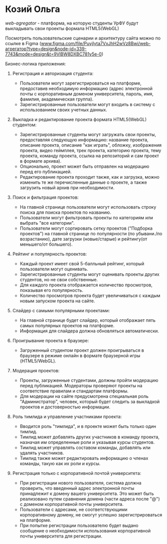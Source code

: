 # Козий Ольга
_web-agregator_ - платформа, на которую студенты УрФУ будут выкладывать свои проекты формала HTML5(WebGL)

Посмотреть пользовательские сценарии и архитектуру сайта можно по ссылке в Figma 
(www.figma.com/file/Puyjlyta7VxJhH2wVz8Bwi/web-агрегатор?type=design&node-id=339-7743&mode=design&t=9VlBW8DXBC781y5e-0)

Бизнес-логика приложения:
1. Регистрация и авторизация студента:
    - Пользователи могут зарегистрироваться на платформе, предоставив необходимую информацию (адрес электронной почты с корпоративным доменом университета, пароль, имя, фамилия, академическая группа).
    - Зарегистрированные пользователи могут входить в систему с использованием своих учетных данных.

2. Выкладка и редактирование проекта формата HTML5(WebGL) студентом:
    - Зарегистрированные студенты могут загружать свои проекты, предоставляя следующую информацию: название проекта, описание проекта, описание "как играть", обложку, изображения проекта, видео геймплея, трек проекта, категорию проекта, тему проекта, команду проекта, ссылка на репозиторий и сам проект в формате архива).
    - Опционально, проект может быть отправлен на модерацию перед его публикацией.
    - Редактирование проекта проходит также, как и загрузка, можно изменить те же перечисленные данные о проекте, а также загрузить новый архив при необходимости.

3. Поиск и фильтрация проектов:
    - На главной странице пользователи могут использовать строку поиска для поиска проектов по названию.
    - Пользователи могут фильтровать проекты по категориям или выбрать "все категории".
    - Пользователи могут сортировать сетку проектов ("Подборка проектов") на главной странице по популярности (по убывани./по возрастанию), дате загрузки (новые/старые) и рейтингу(от меньшего/от большего).

4. Рейтинг и популярность проектов:
    - Каждый проект имеет свой 5-балльный рейтинг, который пользователи могут оценивать.
    - Зарегистрированные студенты могут оценивать проекты других студентов, но не свои собственные.
    - Для каждого проекта отображается количество просмотров, показывая его популярность.
    - Количество просмотров проекта будет увеличиваться с каждым новым запуском проекта на сайте.

5. Слайдер с самыми популярными проектами:
    - На главной странице будет слайдер, который отображает пять самых популярных проектов на платформе.
    - Информация для слайдера должна обновляться автоматически.

6. Проигрывание проекта в браузере:
    - Загруженный студентом проект должен проигрываться в браузере в режиме онлайн в формате браузерной игры (HTML5/WebGL).

7. Модерация проектов:
    - Проекты, загруженные студентами, должны пройти модерацию перед публикацией. Модераторы проверяют проекты на соответствие правилам и стандартам платформы.
    - Для модерации на сайте предусмотрена специальная роль "Администратор", человек, который будет следить за выкладкой проектов и достоверностью информации.

8. Роль тимлида и управление участниками проекта:
    - Вводится роль "тимлида", и в проекте может быть только один тимлид.
    - Тимлид может добавлять других участников в команду проекта, назначая им определенные роли и указывая курсы студентов.
    - Тимлид может управлять составом команды, добавлять или удалять участников.
    - Тимлид также может редактировать информацию о членах команды, такую как их роли и курсы.

9. Регистрация только с корпоративной почтой университета:
    - При регистрации нового пользователя, система должна проверить, что введенный адрес электронной почты принадлежит к домену вашего университета. Это может быть реализовано путем сравнения домена (части адреса после "@") с доменом корпоративной почты университета.
    - Пользователи с адресами, не соответствующими корпоративному домену, не смогут успешно зарегистрироваться на платформе.
    - При попытке регистрации пользователю будет выдано сообщение о необходимости использования корпоративной почты университета для регистрации.
